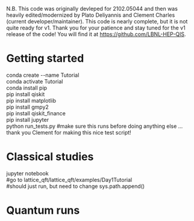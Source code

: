 N.B. This code was originally devleped for 2102.05044 and then was heavily edited/modernized by Plato Deliyannis and Clement Charles (current developer/maintainer).  This code is nearly complete, but it is not quite ready for v1.  Thank you for your patience and stay tuned for the v1 release of the code!  You will find it at https://github.com/LBNL-HEP-QIS.

# Getting started

  conda create --name Tutorial\
  conda activate Tutorial\
  conda install pip\
  pip install qiskit\
  pip install matplotlib\
  pip install gmpy2\
  pip install qiskit_finance\
  pip install jupyter\
  python run_tests.py  #make sure this runs before doing anything else ... thank you Clement for making this nice test script!

# Classical studies

  jupyter notebook\
  #go to lattice_qft/lattice_qft/examples/Day1Tutorial\
  #should just run, but need to change sys.path.append(<path to QFT_Dev from current directory>)

# Quantum runs

